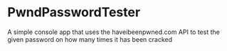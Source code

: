 # PwndPasswordTester
A simple console app that uses the haveibeenpwned.com API to test the given password on how many times it has been cracked

